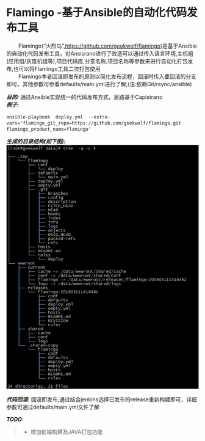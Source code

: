 # Flamingo -基于Ansible的自动化代码发布工具

&nbsp;&nbsp;&nbsp;&nbsp;&nbsp;&nbsp;&nbsp;&nbsp;Flamingo(“火烈鸟”,https://github.com/geekwolf/flamingo)是基于Ansible的自动化代码发布工具，对Ansisrano进行了改造可以通过传入语言环境,主机组(应用组/灰度机组等),项目代码库,分支名称,项目名称等参数来进行自动化打包发布,也可以将Flamingo工具二次打包使用</br>
&nbsp;&nbsp;&nbsp;&nbsp;&nbsp;&nbsp;&nbsp;&nbsp;Flamingo本者回滚即发布的原则以简化发布流程，回滚时传入要回滚的分支即可，其他参数可参看defaults/main.yml进行了解;(注:依赖Git/rsync/ansible)</br>

***目的:*** 通过Ansible实现统一的代码发布方式，思路基于Capistrano</br>
***例子:***</br>
```
ansible-playbook  deploy.yml  --extra-vars='flamingo_git_repo=https://github.com/geekwolf/flamingo.git flamingo_product_name=flamingo'

```
***生成的目录结构(如下图):***</br>
![direstructure](docs/images/direstructure.png)</br>

***代码回滚:*** 回滚即发布,通过结合jenkins选择已发布的release重新构建即可，详细参数可通过defaults/main.yml文件了解</br>

***TODO***:</br>
> * 增加前端构建及JAVA打包功能
